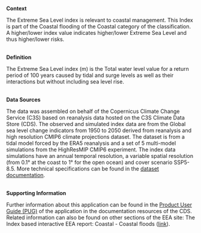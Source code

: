 <br />**Context**

The Extreme Sea Level index is relevant to coastal management. This Index is part of the Coastal flooding of the Coastal category of the classification.
A higher/lower index value indicates higher/lower Extreme Sea Level and thus higher/lower risks.

<br />**Definition**

The Extreme Sea Level index (m) is the Total water level value for a return period of 100 years caused by tidal and surge levels as well as their interactions but without including sea level rise.

<br />**Data Sources**

The data was assembled on behalf of the Copernicus Climate Change Service (C3S) based on reanalysis data hosted on the C3S Climate Data Store (CDS).
The observed and simulated index data are from the Global sea level change indicators from 1950 to 2050 derived from reanalysis and high resolution CMIP6 climate projections dataset.
The dataset is from a tidal model forced by the ERA5 reanalysis and a set of 5 multi-model simulations from the HighResMIP CMIP6 experiment. The index data simulations have an annual temporal resolution, a variable spatial resolution (from 0.1° at the coast to 1° for the open ocean) and cover scenario SSP5-8.5. More technical specifications can be found in the [dataset documentation](https://cds.climate.copernicus.eu/cdsapp#!/dataset/sis-water-level-change-indicators-cmip6).

<br />**Supporting Information**

Further information about this application can be found in the [Product User Guide (PUG)](https://datastore.copernicus-climate.eu/documents/ecde/28-ecde-app-extreme-sea-level-v1.0.pdf) of the application in the documentation resources of the CDS.
Related information can also be found on other sections of the EEA site:
The Index based interactive EEA report: Coastal - Coastal floods ([link](https://www.eea.europa.eu/publications/europes-changing-climate-hazards-1/coastal/coastal-coastal-floods)).
